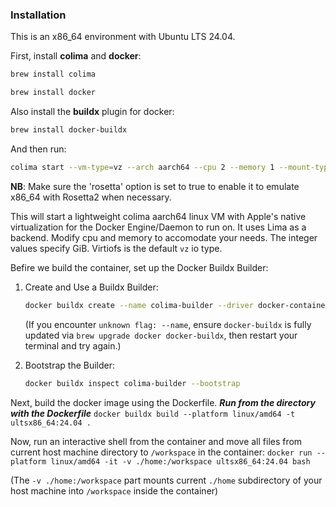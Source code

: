 ### Installation

This is an x86_64 environment with Ubuntu LTS 24.04.


First, install **colima** and **docker**:
```bash
brew install colima
```
```bash
brew install docker
```

Also install the **buildx** plugin for docker:
```bash
brew install docker-buildx
```

And then run:
```bash
colima start --vm-type=vz --arch aarch64 --cpu 2 --memory 1 --mount-type=virtiofs --edit
```

**NB**: Make sure the 'rosetta' option is set to true to enable it to emulate x86_64 with Rosetta2 when necessary.

This will start a lightweight colima aarch64 linux VM with Apple's native virtualization for the Docker Engine/Daemon to run on. It uses Lima as a backend.
Modify cpu and memory to accomodate your needs. The integer values specify GiB. Virtiofs is the default `vz` io type.

Befire we build the container, set up the Docker Buildx Builder:

1.  Create and Use a Buildx Builder:
    ```bash
    docker buildx create --name colima-builder --driver docker-container --use
    ```
    (If you encounter `unknown flag: --name`, ensure `docker-buildx` is fully updated via `brew upgrade docker docker-buildx`, then restart your terminal and try again.)

2.  Bootstrap the Builder:
    ```bash
    docker buildx inspect colima-builder --bootstrap
    ```

Next, build the docker image using the Dockerfile. _**Run from the directory with the Dockerfile**_
`docker buildx build --platform linux/amd64 -t ultsx86_64:24.04 .`

Now, run an interactive shell from the container and move all files from current host machine directory to `/workspace` in the container:
`docker run --platform linux/amd64 -it -v ./home:/workspace ultsx86_64:24.04 bash`

(The `-v ./home:/workspace` part mounts current `./home` subdirectory of your host machine into `/workspace` inside the container)
